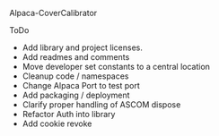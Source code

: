 Alpaca-CoverCalibrator

ToDo
* Add library and project licenses.
* Add readmes and comments
* Move developer set constants to a central location
* Cleanup code / namespaces
* Change Alpaca Port to test port
* Add packaging / deployment
* Clarify proper handling of ASCOM dispose
* Refactor Auth into library
* Add cookie revoke